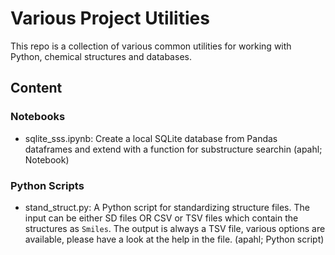 # Various Project Utilities

This repo is a collection of various common utilities for working with Python, chemical structures and databases.

## Content

### Notebooks
* sqlite_sss.ipynb: Create a local SQLite database from Pandas dataframes and extend with a function for substructure searchin (apahl; Notebook)

### Python Scripts
* stand_struct.py: A Python script for standardizing structure files. The input can be either SD files OR CSV or TSV files which contain the structures as `Smiles`. 
The output is always a TSV file, various options are available, please have a look at the help in the file. (apahl; Python script)
